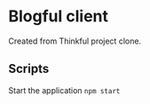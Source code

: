 # Blogful client
Created from Thinkful project clone.

## Scripts

Start the application `npm start`
